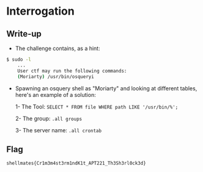 # Interrogation

## Write-up

- The challenge contains, as a hint: 
```bash
$ sudo -l
    ...
    User ctf may run the following commands:
    (Moriarty) /usr/bin/osqueryi
```
- Spawning an osquery shell as "Moriarty" and looking at different tables, here's an example of a solution: 
  
    1- The Tool:
        `SELECT * FROM file WHERE path LIKE '/usr/bin/%';`
    
    2- The group: 
        `.all groups`

    3- The server name:
        `.all crontab`


## Flag

`shellmates{Cr1m3m4st3rm1ndK1t_APT221_Th3Sh3rl0ck3d}`
